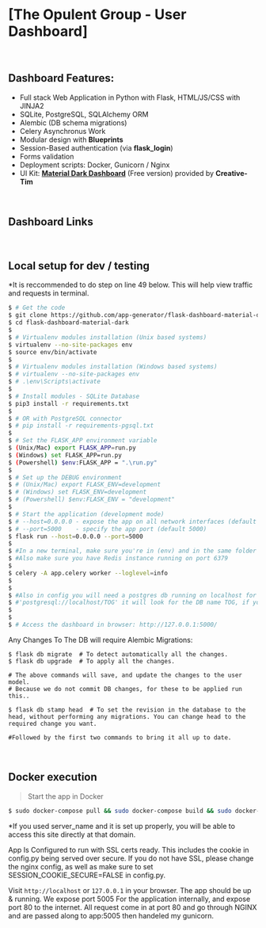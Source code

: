 # [The Opulent Group - User Dashboard]

<br />

## Dashboard Features:

- Full stack Web Application in Python with Flask, HTML/JS/CSS with JINJA2
- SQLite, PostgreSQL, SQLAlchemy ORM
- Alembic (DB schema migrations)
- Celery Asynchronus Work
- Modular design with **Blueprints**
- Session-Based authentication (via **flask_login**)
- Forms validation
- Deployment scripts: Docker, Gunicorn / Nginx
- UI Kit: **[Material Dark Dashboard](https://flask-dashboard-material-dark.appseed.us/login)** (Free version) provided by **Creative-Tim**
<br />

## Dashboard Links


<br />

## Local setup for dev / testing
*It is reccommended to do step on line 49 below. This will help view traffic and requests in terminal.

```bash
$ # Get the code
$ git clone https://github.com/app-generator/flask-dashboard-material-dark.git
$ cd flask-dashboard-material-dark
$
$ # Virtualenv modules installation (Unix based systems)
$ virtualenv --no-site-packages env
$ source env/bin/activate
$
$ # Virtualenv modules installation (Windows based systems)
$ # virtualenv --no-site-packages env
$ # .\env\Scripts\activate
$
$ # Install modules - SQLite Database
$ pip3 install -r requirements.txt
$
$ # OR with PostgreSQL connector
$ # pip install -r requirements-pgsql.txt
$
$ # Set the FLASK_APP environment variable
$ (Unix/Mac) export FLASK_APP=run.py
$ (Windows) set FLASK_APP=run.py
$ (Powershell) $env:FLASK_APP = ".\run.py"
$
$ # Set up the DEBUG environment
$ # (Unix/Mac) export FLASK_ENV=development
$ # (Windows) set FLASK_ENV=development
$ # (Powershell) $env:FLASK_ENV = "development"
$
$ # Start the application (development mode)
$ # --host=0.0.0.0 - expose the app on all network interfaces (default 127.0.0.1)
$ # --port=5000    - specify the app port (default 5000)  
$ flask run --host=0.0.0.0 --port=5000
$
$ #In a new terminal, make sure you're in (env) and in the same folder as where you started the app
$ #Also make sure you have Redis instance running on port 6379
$
$ celery -A app.celery worker --loglevel=info
$
$
$ #Also in config you will need a postgres db running on localhost for dev 
$ #'postgresql://localhost/TOG' it will look for the DB name TOG, if you do not have this created, please make one or change the name to match in config.py!
$
$
$ # Access the dashboard in browser: http://127.0.0.1:5000/
```

Any Changes To The DB will require Alembic Migrations:
```
$ flask db migrate  # To detect automatically all the changes.
$ flask db upgrade  # To apply all the changes.

# The above commands will save, and update the changes to the user model.
# Because we do not commit DB changes, for these to be applied run this..

$ flask db stamp head  # To set the revision in the database to the head, without performing any migrations. You can change head to the required change you want.

#Followed by the first two commands to bring it all up to date.
```

<br />

## Docker execution

> Start the app in Docker

```bash
$ sudo docker-compose pull && sudo docker-compose build && sudo docker-compose up -d
```

*If you used server_name and it is set up properly, you will be able to access this site directly at that domain.

App Is Configured to run with SSL certs ready. This includes the cookie in config.py being served over secure. If you do not have SSL, please change the nginx config, as well as make sure to set SESSION_COOKIE_SECURE=FALSE in config.py.

Visit `http://localhost` or `127.0.0.1` in your browser. The app should be up & running. We expose port 5005 For the application internally, and expose port 80 to the internet. All request come in at port 80 and go through NGINX and are passed along to app:5005 then handeled my gunicorn.
